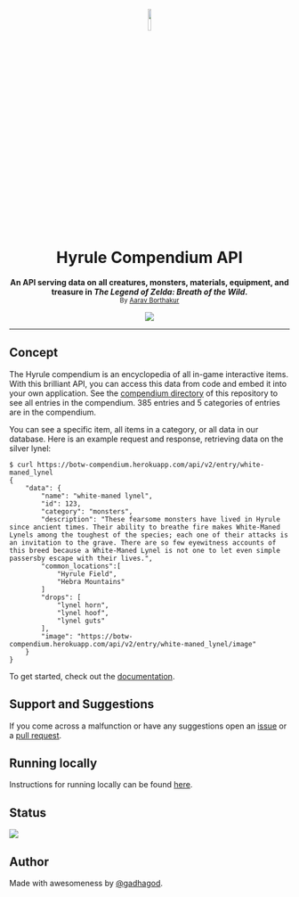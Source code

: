 <p align="center">
<img src="docs/assets/light_logo.png" length=10% width=10%>
</p>
<h1 align="center">Hyrule Compendium API</h1>
<p align="center"><b>An API serving data on all creatures, monsters, materials, equipment, and treasure in <i>The Legend of Zelda: Breath of the Wild</i>.</b><br>
<sub>By <a href="https://github.com/gadhagod">Aarav Borthakur</a></sub></p>
<p align="center">
    <a href="https://github.com/gadhagod/Hyrule-Compendium-API/actions/workflows/deployed-api-tests.yml">
        <img src="https://github.com/gadhagod/Hyrule-Compendium-API/actions/workflows/deployed-api-tests.yml/badge.svg">
    </a>
</p>

***

## Concept
The Hyrule compendium is an encyclopedia of all in-game interactive items. With this brilliant API, you can access this data from code and embed it into your own application. See the [compendium directory](compendium) of this repository to see all entries in the compendium. 385 entries and 5 categories of entries are in the compendium.

You can see a specific item, all items in a category, or all data in our database.
Here is an example request and response, retrieving data on the silver lynel:

    $ curl https://botw-compendium.herokuapp.com/api/v2/entry/white-maned_lynel
    {
        "data": {
            "name": "white-maned lynel",
            "id": 123,
            "category": "monsters",
            "description": "These fearsome monsters have lived in Hyrule since ancient times. Their ability to breathe fire makes White-Maned Lynels among the toughest of the species; each one of their attacks is an invitation to the grave. There are so few eyewitness accounts of this breed because a White-Maned Lynel is not one to let even simple passersby escape with their lives.",
            "common_locations":[
                "Hyrule Field",
                "Hebra Mountains"
            ]
            "drops": [
                "lynel horn",
                "lynel hoof",
                "lynel guts"
            ],
            "image": "https://botw-compendium.herokuapp.com/api/v2/entry/white-maned_lynel/image"
        }
    }

To get started, check out the [documentation](http://gadhagod.github.io/Hyrule-Compendium-API).

## Support and Suggestions
If you come across a malfunction or have any suggestions open an [issue](https://github.com/gadhagod/Hyrule-Compendium-API/issues) or a [pull request](https://github.com/gadhagod/Hyrule-Compendium-API/pulls).

## Running locally
Instructions for running locally can be found [here](local/README.md).

## Status
![](https://pyheroku-badge.herokuapp.com/?app=botw-compendium)

## Author
Made with awesomeness by [@gadhagod](https://github.com/gadhagod).
